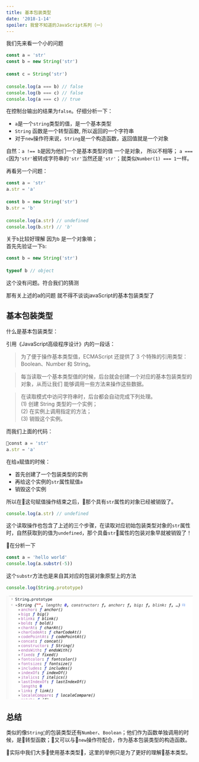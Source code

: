 ```yaml
---
title: 基本包装类型
date: '2018-1-14'
spoiler: 我曾不知道的JavaScript系列（一）
---
```


我们先来看一个小的问题
```javascript
const a = 'str'
const b = new String('str')

const c = String('str')

console.log(a === b) // false
console.log(b === c) // false
console.log(a === c) // true
```
在控制台输出的结果为`false`。仔细分析一下：  

- `a`是一个`string`类型的值，是一个基本类型
- `String` 函数是一个转型函数, 所以返回的一个字符串
- 对于`new`操作符来说，`String`是一个构造函数，返回值就是一个对象

自然：`a !== b`是因为他们一个是基本类型的值 一个是对象， 所以不相等； `a === c`因为`'str'`被转成字符串的`'str'`当然还是`'str'`；就类似`Number(1) === 1`一样。

再看另一个问题：

```javascript
const a = 'str'
a.str = 'a'

const b = new String('str')
b.str = 'b'

console.log(a.str) // undefined
console.log(b.str) // 'b'
```

关于`b`比较好理解 因为`b` 是一个对象嘛；  
首先先验证一下`b`:

```javascript
const b = new String('str')

typeof b // object
```

这个没有问题。符合我们的猜测

那有关上述的a的问题 就不得不谈谈javaScript的基本包装类型了

## 基本包装类型
什么是基本包装类型：

引用《JavaScript高级程序设计》内的一段话：

> 为了便于操作基本类型值，ECMAScript 还提供了 3 个特殊的引用类型：Boolean、Number 和 String。

> 每当读取一个基本类型值的时候，后台就会创建一个对应的基本包装类型的对象，从而让我们 能够调用一些方法来操作这些数据。

> 在读取模式中访问字符串时，后台都会自动完成下列处理。  
> (1) 创建 String 类型的一个实例；  
> (2) 在实例上调用指定的方法；  
> (3) 销毁这个实例。

而我们上面的代码：
```javascript
const a = 'str'
a.str = 'a'
```
在给`a`赋值的时候： 
- 首先创建了一个包装类型的实例
- 再给这个实例的`str`属性赋值`a`
- 销毁这个实例

所以在这句赋值操作结束之后，那个具有`str`属性的对象已经被销毁了。

```javascript
console.log(a.str) // undefined
```

这个读取操作也包含了上述的三个步骤，在读取对应初始包装类型对象的`str`属性时，自然获取到的值为`undefined`，那个具备`str`属性的包装对象早就被销毁了！

在分析一下
```javascript
const a = 'hello world'
console.log(a.substr(-5))
```

这个`substr`方法也是来自其对应的包装对象原型上的方法

```javascript
console.log(String.prototype)
```
![image](./string-prototype.png)

## 总结
类似的像`String`的包装类型还有`Number`、`Boolean`；他们作为函数单独调用的时候，是转型函数；又可以与`new`操作符配合，作为基本包装类型的构造函数。

实际中我们大多使用基本类型，这里的举例只是为了更好的理解基本类型。
